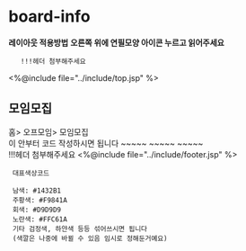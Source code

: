 # board-info


**레이아웃 적용방법**
**오른쪽 위에 연필모양 아이콘 누르고 읽어주세요**


       !!!헤더 첨부해주세요
       
   <body>
   <%@include file="../include/top.jsp" %>
  <div id="contents">
  <div id="contentsHeader">
  <h2>모임모집</h2>
  </div>
  <div id="contentsLocation">
  홈&gt 오프모임&gt 모임모집
  </div>
  <div id="contentsMain">
  이 안부터 코드 작성하시면 됩니다
  ~~~~~
  ~~~~~
  ~~~~~
  </div>
  </div>
  !!!헤더 첨부해주세요
   <%@include file="../include/footer.jsp" %>
   </body>
   

     
     대표색상코드
     
     남색: #1432B1
     주황색: #F9841A
     회색: #D9D9D9
     노란색: #FFC61A
     기타 검정색, 하얀색 등등 섞어쓰시면 됩니다
     (색깔은 나중에 바뀔 수 있음 임시로 정해둔거예요)
     
     
